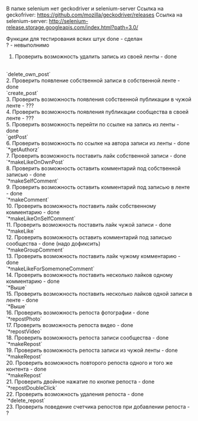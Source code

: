 В папке selenium нет geckodriver и selenium-server 
Ссылка на geckofriver: https://github.com/mozilla/geckodriver/releases 
Ссылка на selenium-server: http://selenium-release.storage.googleapis.com/index.html?path=3.0/


Функции для тестирования всяих штук
done - сделан
<br/>
? - невыполнимо
<br/>
1. Проверить возможность удалить запись из своей ленты - done
<br/>
`delete_own_post`
<br/>
2. Проверить появление собственной записи в собственной ленте - done
<br/>
`create_post`
<br/>
3. Проверить возможность появления собственной публикации в чужой ленте - ???
<br/>
4. Проверить возможность появления публикации сообщества в своей ленте - ???
<br/>
5. Проверить возможность перейти по ссылке на запись из ленты - done
<br/>
`getPost`
<br/>
6. Проверить возможность по ссылке на автора записи из ленты - done
<br/>
`*getAuthorz`
<br/>
7. Проверить возможность поставить лайк собственной записи - done
<br/>
`*makeLikeOnOwnPost`
<br/>
8. Проверить возможность оставить комментарий под собственной записью - done
<br/>
`*makeSelfComment`
<br/>
9. Проверить возможность оставить комментарий под записью в ленте - done
<br/>
`*makeComment`
<br/>
10. Проверить возможность поставить лайк собственному комментарию - done
 <br/>
`*makeLikeOnSelfComment`
<br/>
11. Проверить возможность поставить лайк чужой записи - done
<br/>
`*makeLike`
<br/>
12. Проверить возможность оставить комментарий под записью сообщества - done (надо дофиксить)
 <br/>
`*makeGroupComment`
<br/>
13. Проверить возможность поставить лайк чужому комментарию - done
<br/>
`*makeLikeForSomemoneComment`
<br/>
14. Проверить возможность поставить несколько лайков одному комментарию - done
<br/>
`*Выше`
<br/>
15. Проверить возможность поставить несколько лайков одной записи в ленте - done
<br/>
`*Выше`
<br/>
16. Проверить возможность репоста фотографии - done
<br/>
`*repostPhoto`
<br/>
17. Проверить возможность репоста видео - done
<br/>
`*repostVideo`
<br/>
18. Проверить возможность репоста записи сообщества - done
<br/>
`*makeRepost`
<br/>
19. Проверить возможность репоста записи из чужой ленты - done
<br/>
`*makeRepost`
<br/>
20. Проверить возможность повторого репоста одного и того же контента - done
<br/>
`*makeRepost`
<br/>
21. Проверить двойное нажатие по кнопке репоста - done
<br/>
`*repostDoubleClick`
<br/>
22. Проверить возможность удаления репоста - done
<br/>
`*delete_repost`
<br/>
23. Проверить поведение счетчика репостов при добавлении репоста - ?
<br/>
